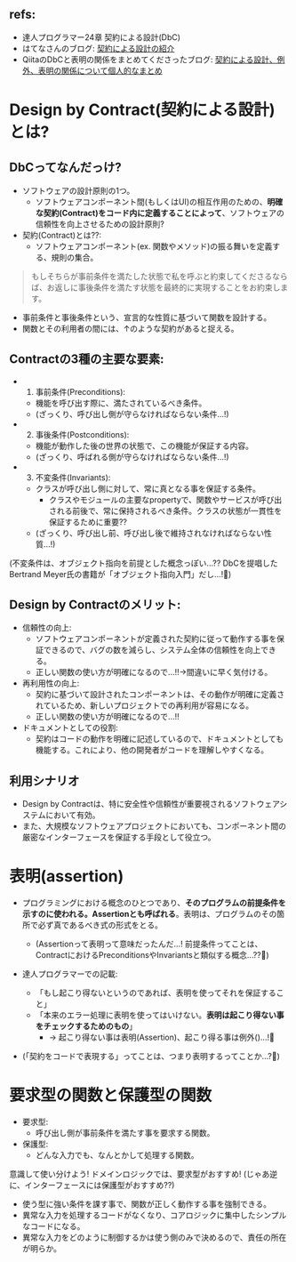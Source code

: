## refs:

- 達人プログラマー24章 契約による設計(DbC)
- はてなさんのブログ: [契約による設計の紹介](https://developer.hatenastaff.com/entry/2016/09/01/163542)
- QiitaのDbCと表明の関係をまとめてくださったブログ: [契約による設計、例外、表明の関係について個人的なまとめ](https://qiita.com/hiko1129/items/f312212070716f672ff6#fn5)

# Design by Contract(契約による設計)とは?

## DbCってなんだっけ?

- ソフトウェアの設計原則の1つ。
  - ソフトウェアコンポーネント間(もしくはUI)の相互作用のための、**明確な契約(Contract)をコード内に定義することによって**、ソフトウェアの信頼性を向上させるための設計原則?
- 契約(Contract)とは??:
  - ソフトウェアコンポーネント(ex. 関数やメソッド)の振る舞いを定義する、規則の集合。

> もしそちらが事前条件を満たした状態で私を呼ぶと約束してくださるならば、お返しに事後条件を満たす状態を最終的に実現することをお約束します。

- 事前条件と事後条件という、宣言的な性質に基づいて関数を設計する。
- 関数とその利用者の間には、↑のような契約があると捉える。

## Contractの3種の主要な要素:

- 1. 事前条件(Preconditions):
  - 機能を呼び出す際に、満たされているべき条件。
  - (ざっくり、呼び出し側が守らなければならない条件...!)
- 2. 事後条件(Postconditions):
  - 機能が動作した後の世界の状態で、この機能が保証する内容。
  - (ざっくり、呼ばれる側が守らなければならない条件...!)
- 3. 不変条件(Invariants):
  - クラスが呼び出し側に対して、常に真となる事を保証する条件。
    - クラスやモジュールの主要なpropertyで、関数やサービスが呼び出される前後で、常に保持されるべき条件。クラスの状態が一貫性を保証するために重要??
  - (ざっくり、呼び出し前、呼び出し後で維持されなければならない性質...!)

(不変条件は、オブジェクト指向を前提とした概念っぽい...?? DbCを提唱したBertrand Meyer氏の書籍が「オブジェクト指向入門」だし...!:thinking:)

## Design by Contractのメリット:

- 信頼性の向上:
  - ソフトウェアコンポーネントが定義された契約に従って動作する事を保証できるので、バグの数を減らし、システム全体の信頼性を向上できる。
  - 正しい関数の使い方が明確になるので...!!->間違いに早く気付ける。
- 再利用性の向上:
  - 契約に基づいて設計されたコンポーネントは、その動作が明確に定義されているため、新しいプロジェクトでの再利用が容易になる。
  - 正しい関数の使い方が明確になるので...!!
- ドキュメントとしての役割:
  - 契約はコードの動作を明確に記述しているので、ドキュメントとしても機能する。これにより、他の開発者がコードを理解しやすくなる。

## 利用シナリオ

- Design by Contractは、特に安全性や信頼性が重要視されるソフトウェアシステムにおいて有効。
- また、大規模なソフトウェアプロジェクトにおいても、コンポーネント間の厳密なインターフェースを保証する手段として役立つ。

# 表明(assertion)

- プログラミングにおける概念のひとつであり、**そのプログラムの前提条件を示すのに使われる。Assertionとも呼ばれる**。表明は、プログラムのその箇所で必ず真であるべき式の形式をとる。
  - (Assertionって表明って意味だったんだ...! 前提条件ってことは、ContractにおけるPreconditionsやInvariantsと類似する概念...??:thinking:)
- 達人プログラマーでの記載:

  - 「もし起こり得ないというのであれば、表明を使ってそれを保証すること」
  - 「本来のエラー処理に表明を使ってはいけない。**表明は起こり得ない事をチェックするためのもの**」
    - -> 起こり得ない事は表明(Assertion)、起こり得る事は例外()...!:thinking:

- (「契約をコードで表現する」ってことは、つまり表明するってことか...?:thinking:)

# 要求型の関数と保護型の関数

- 要求型:
  - 呼び出し側が事前条件を満たす事を要求する関数。
- 保護型:
  - どんな入力でも、なんとかして処理する関数。

意識して使い分けよう!
ドメインロジックでは、要求型がおすすめ! (じゃあ逆に、インターフェースには保護型がおすすめ??)

- 使う型に強い条件を課す事で、関数が正しく動作する事を強制できる。
- 異常な入力を処理するコードがなくなり、コアロジックに集中したシンプルなコードになる。
- 異常な入力をどのように制御するかは使う側のみで決めるので、責任の所在が明らか。
